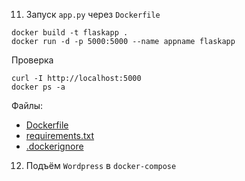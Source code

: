 11. Запуск `app.py` через `Dockerfile`
```shell
docker build -t flaskapp .
docker run -d -p 5000:5000 --name appname flaskapp
```
Проверка
```shell
curl -I http://localhost:5000
docker ps -a
```
Файлы:
- [Dockerfile](./Dockerfile)
- [requirements.txt](./requirements.txt)
- [.dockerignore](./.dockerignore)

12. Подъём `Wordpress` в `docker-compose` 
